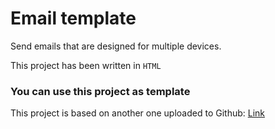 # Email template

Send emails that are designed for multiple devices.

This project has been written in `HTML`

### You can use this project as template

This project is based on another one uploaded to Github: [Link](https://github.com/leemunroe/responsive-html-email-template)